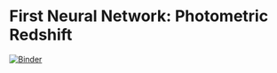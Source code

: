 # First Neural Network: Photometric Redshift

[![Binder](https://mybinder.org/badge_logo.svg)](https://mybinder.org/v2/gh/TheRealJavioli/ml-physics-notebooks/HEAD?labpath=first_nn_photometric%2Ffirst_nn_photometric.ipynb)